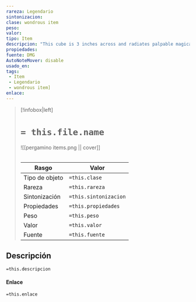 ```yaml
---
rareza: Legendario
sintonizacion: 
clase: wondrous item
peso: 
valor: 
tipo: Item
descripcion: "This cube is 3 inches across and radiates palpable magical energy. The six sides of the cube are each keyed to a different plane of existence, one of which is the Material Plane. The other sides are linked to planes determined by the DM.You can use an action to press one side of the cube to cast the gate spell with it, opening a portal to the plane keyed to that side. Alternatively, if you use an action to press one side twice, you can cast the plane shift spell (save DC 17) with the cube and transport the targets to the plane keyed to that side.The cube has 3 charges. Each use of the cube expends 1 charge. The cube regains 1d3 expended charges daily at dawn."
propiedades: 
fuente: DMG
AutoNoteMover: disable
usado_en:  
tags: 
 - Item
 - Legendario
 - wondrous item]
enlace: 
---
```


> [!infobox|left]
>  # `= this.file.name`
> ![[pergamino items.png || cover]]
> ######   
> |Rasgo | Valor |
> | --- | --- |
> | Tipo de objeto| `=this.clase`|
>  | Rareza| `=this.rareza`|
> | Sintonización | `=this.sintonizacion` |
> | Propiedades | `=this.propiedades` |
>  | Peso | `=this.peso` |
> | Valor | `=this.valor` |
> | Fuente | `=this.fuente` |


## Descripción
`=this.descripcion`

#### Enlace
`=this.enlace`